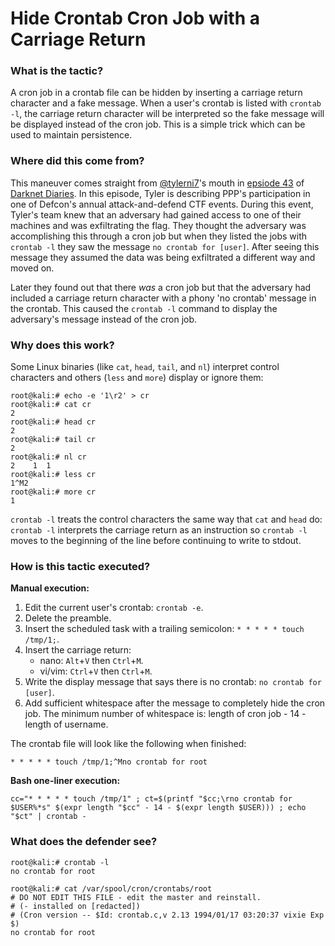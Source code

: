 # Hide Crontab Cron Job with a Carriage Return

### What is the tactic?

A cron job in a crontab file can be hidden by inserting a carriage return character and a fake message. When a user's crontab is listed with `crontab -l`, the carriage return character will be interpreted so the fake message will be displayed instead of the cron job. This is a simple trick which can be used to maintain persistence.

### Where did this come from?

This maneuver comes straight from [@tylerni7](https://twitter.com/tylerni7)'s mouth in [epsiode 43](https://darknetdiaries.com/episode/43/) of [Darknet Diaries](https://darknetdiaries.com/). In this episode, Tyler is describing PPP's participation in one of Defcon's annual attack-and-defend CTF events. During this event, Tyler's team knew that an adversary had gained access to one of their machines and was exfiltrating the flag. They thought the adversary was accomplishing this through a cron job but when they listed the jobs with `crontab -l` they saw the message `no crontab for [user]`. After seeing this message they assumed the data was being exfiltrated a different way and moved on.

Later they found out that there _was_ a cron job but that the adversary had included a carriage return character with a phony 'no crontab' message in the crontab. This caused the `crontab -l` command to display the adversary's message instead of the cron job. 

### Why does this work?

Some Linux binaries (like `cat`, `head`, `tail`, and `nl`) interpret control characters and others (`less` and `more`) display or ignore them:
```
root@kali:# echo -e '1\r2' > cr
root@kali:# cat cr
2
root@kali:# head cr
2
root@kali:# tail cr
2
root@kali:# nl cr
2    1  1
root@kali:# less cr
1^M2
root@kali:# more cr
1
```

`crontab -l` treats the control characters the same way that `cat` and `head` do: `crontab -l` interprets the carriage return as an instruction so `crontab -l` moves to the beginning of the line before continuing to write to stdout.

### How is this tactic executed?

**Manual execution:**
1. Edit the current user's crontab: `crontab -e`.
1. Delete the preamble.
1. Insert the scheduled task with a trailing semicolon: `* * * * * touch /tmp/1;`.
1. Insert the carriage return:
	* nano: `Alt`+`V` then `Ctrl`+`M`.
	* vi/vim: `Ctrl`+`V` then `Ctrl`+`M`.
1. Write the display message that says there is no crontab: `no crontab for [user]`.
1. Add sufficient whitespace after the message to completely hide the cron job. The minimum number of whitespace is: length of cron job - 14 - length of username.

The crontab file will look like the following when finished:
```
* * * * * touch /tmp/1;^Mno crontab for root    
```

**Bash one-liner execution:**
```
cc="* * * * * touch /tmp/1" ; ct=$(printf "$cc;\rno crontab for $USER%*s" $(expr length "$cc" - 14 - $(expr length $USER))) ; echo "$ct" | crontab -
```

### What does the defender see?
```
root@kali:# crontab -l
no crontab for root    

root@kali:# cat /var/spool/cron/crontabs/root 
# DO NOT EDIT THIS FILE - edit the master and reinstall.
# (- installed on [redacted])
# (Cron version -- $Id: crontab.c,v 2.13 1994/01/17 03:20:37 vixie Exp $)
no crontab for root    
```